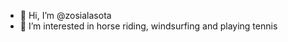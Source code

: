 - 👋 Hi, I’m @zosialasota
- 👀 I’m interested in horse riding, windsurfing and playing tennis


<!---
zosialasota/zosialasota is a ✨ special ✨ repository because its `README.md` (this file) appears on your GitHub profile.
You can click the Preview link to take a look at your changes.
--->
